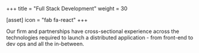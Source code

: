 +++
title = "Full Stack Development"
weight = 30

[asset]
  icon = "fab fa-react"
+++

Our firm and partnerships have cross-sectional experience across the technologies required to launch a distributed application - from front-end to dev ops and all the in-between.
